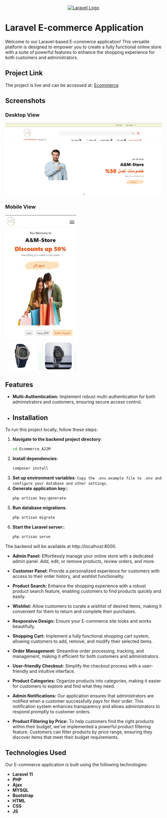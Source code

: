 <p align="center"><a href="https://laravel.com" target="_blank"><img src="https://raw.githubusercontent.com/laravel/art/master/logo-lockup/5%20SVG/2%20CMYK/1%20Full%20Color/laravel-logolockup-cmyk-red.svg" width="400" alt="Laravel Logo"></a></p>


# Laravel E-commerce Application

Welcome to our Laravel-based E-commerce application! This versatile platform is designed to empower you to create a fully functional online store with a suite of powerful features to enhance the shopping experience for both customers and administrators.

## Project Link

The project is live and can be accessed at: [ Ecommerce ](https://a22m.alsafwa1.com/)

## Screenshots

### Desktop View
![Desktop View](./assets/destop.jpg)

### Mobile View
<img src="./assets/mobile.jpg" alt="phone View" style="height: 500px;" />

## Features

- **Multi-Authentication:** Implement robust multi-authentication for both administrators and customers, ensuring secure access control.

- ## Installation

To run this project locally, follow these steps:

1. **Navigate to the backend project directory**:
   ```bash
   cd Ecommerce_A22M
   ```
2. **Install dependencies**:
   ```bash
   composer install
3. **Set up environment variables**:
   ```Copy the .env.example file to .env and configure your database and other settings.```
4. **Generate application key:**:
   ```bash
   php artisan key:generate
5. **Run database migrations**:
   ```bash
   php artisan migrate
5. **Start the Laravel server:**:
   ```bash
   php artisan serve
   ```

The backend will be available at http://localhost:8000.

- **Admin Panel:** Effortlessly manage your online store with a dedicated admin panel. Add, edit, or remove products, review orders, and more.

- **Customer Panel:** Provide a personalized experience for customers with access to their order history, and wishlist functionality.

- **Product Search:** Enhance the shopping experience with a robust product search feature, enabling customers to find products quickly and easily.

- **Wishlist:** Allow customers to curate a wishlist of desired items, making it convenient for them to return and complete their purchases.

- **Responsive Design:** Ensure your E-commerce site looks and works beautifully.

- **Shopping Cart:** Implement a fully functional shopping cart system, allowing customers to add, remove, and modify their selected items.

- **Order Management:** Streamline order processing, tracking, and management, making it efficient for both customers and administrators.

- **User-friendly Checkout:** Simplify the checkout process with a user-friendly and intuitive interface.

- **Product Categories:** Organize products into categories, making it easier for customers to explore and find what they need.

- **Admin Notifications:** Our application ensures that administrators are notified when a customer successfully pays for their order. This notification system enhances transparency and allows administrators to respond promptly to customer orders.
 
- **Product Filtering by Price:** To help customers find the right products within their budget, we've implemented a powerful product filtering feature. Customers can filter products by price range, ensuring they discover items that meet their budget requirements.



## Technologies Used

Our E-commerce application is built using the following technologies:

- **Laravel 11** 
- **PHP**
- **Ajax**
- **MYSQL**
- **Bootstrap**
- **HTML**
- **CSS**
- **JS** 



